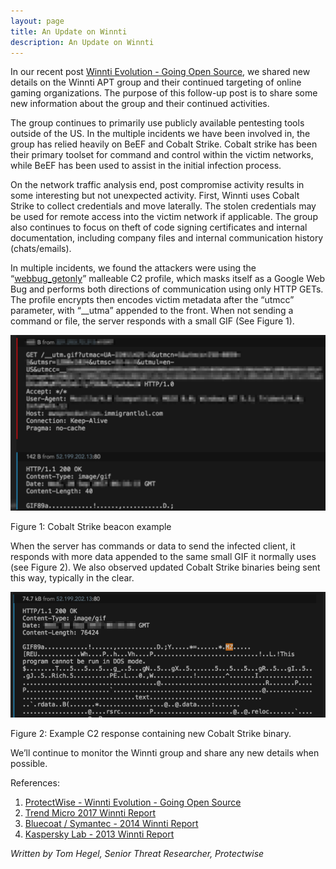```yaml
---
layout: page
title: An Update on Winnti
description: An Update on Winnti
---
```


In our recent post [Winnti Evolution - Going Open Source](https://401trg.github.io/pages/winnti-evolution-going-open-source.html), we shared new details on the Winnti APT group and their continued targeting of online gaming organizations. The purpose of this follow-up post is to share some new information about  the group and their continued activities. 

The group continues to primarily use publicly available pentesting tools outside of the US. In the multiple incidents we have been involved in, the group has relied heavily on BeEF and Cobalt Strike. Cobalt strike has been their primary toolset for command and control within the victim networks, while BeEF has been used to assist in the initial infection process.

On the network traffic analysis end, post compromise activity results in some interesting but not unexpected activity. First, Winnti uses Cobalt Strike to collect credentials and move laterally. The stolen credentials may be used for remote access into the victim network if applicable. The group also continues to focus on theft of code signing certificates and internal documentation, including company files and internal communication history (chats/emails).

In multiple incidents, we found the attackers were using the “[webbug_getonly](https://github.com/rsmudge/Malleable-C2-Profiles/blob/master/normal/webbug_getonly.profile)” malleable C2 profile, which masks itself as a Google Web Bug and performs both directions of communication using only HTTP GETs. The profile encrypts then encodes victim metadata after the “utmcc” parameter, with “__utma” appended to the front. When not sending a command or file, the server responds with a small GIF (See Figure 1).

![update_image_1](images/update_image_1.png)

Figure 1: Cobalt Strike beacon example

When the server has commands or data to send the infected client, it responds with more data appended to the same small GIF it normally uses (see Figure 2). We also observed updated Cobalt Strike binaries being sent this way, typically in the clear.

![update_image_2](images/update_image_2.png)

Figure 2: Example C2 response containing new Cobalt Strike binary. 

We’ll continue to monitor the Winnti group and share any new details when possible. 

References:
1. [ProtectWise - Winnti Evolution - Going Open Source](https://401trg.github.io/pages/winnti-evolution-going-open-source.html)
2. [Trend Micro 2017 Winnti Report](http://blog.trendmicro.com/trendlabs-security-intelligence/winnti-abuses-github/)
3. [Bluecoat / Symantec - 2014 Winnti Report](https://www.bluecoat.com/en-gb/security-blog/2014-07-21/korean-gaming-industry-still-under-fire)  
4. [Kaspersky Lab - 2013 Winnti Report](https://kasperskycontenthub.com/wp-content/uploads/sites/43/vlpdfs/winnti-more-than-just-a-game-130410.pdf)

*Written by Tom Hegel, Senior Threat Researcher, Protectwise*
